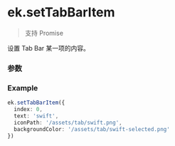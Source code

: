 # ek.setTabBarItem

> <Icon type="success" /> 支持 Promise

设置 Tab Bar 某一项的内容。

### 参数

<Props :data="props" options />

### Example

```ts
ek.setTabBarItem({
  index: 0,
  text: 'swift',
  iconPath: '/assets/tab/swift.png',
  backgroundColor: '/assets/tab/swift-selected.png'
})
```

<script setup>
const props = [
    {
        name: "index", 
        type: "number",
        default: "",
        required: true, 
        desc: "Tab Bar 的哪一项，从左边算起第一个为 0"
    },
    {
        name: "text", 
        type: "string",
        default: "",
        required: false, 
        desc: "Tab Bar 的文字"
    },
    {
        name: "iconPath", 
        type: "string",
        default: "",
        required: false, 
        desc: "Tab Bar 的图片路径，支持本地、临时和网络路径"
    },
    {
        name: "selectedIconPath", 
        type: "string",
        default: "",
        required: false, 
        desc: "Tab Bar 的选中时的图片路径，支持本地、临时和网络路径"
    },
]
</script>
